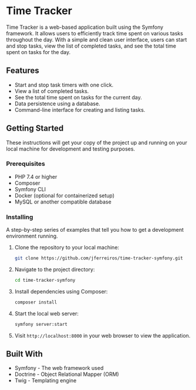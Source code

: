 # Time Tracker

Time Tracker is a web-based application built using the Symfony framework. It allows users to efficiently track time spent on various tasks throughout the day. With a simple and clean user interface, users can start and stop tasks, view the list of completed tasks, and see the total time spent on tasks for the day.

## Features

- Start and stop task timers with one click.
- View a list of completed tasks.
- See the total time spent on tasks for the current day.
- Data persistence using a database.
- Command-line interface for creating and listing tasks.

## Getting Started

These instructions will get your copy of the project up and running on your local machine for development and testing purposes.

### Prerequisites

- PHP 7.4 or higher
- Composer
- Symfony CLI
- Docker (optional for containerized setup)
- MySQL or another compatible database

### Installing

A step-by-step series of examples that tell you how to get a development environment running.

1. Clone the repository to your local machine:
    ```sh
    git clone https://github.com/jferreiros/time-tracker-symfony.git
    ```

2. Navigate to the project directory:
    ```sh
    cd time-tracker-symfony
    ```

3. Install dependencies using Composer:
    ```sh
    composer install
    ```

4. Start the local web server:
    ```sh
    symfony server:start
    ```

5. Visit `http://localhost:8000` in your web browser to view the application.


## Built With
- Symfony - The web framework used
- Doctrine - Object Relational Mapper (ORM)
- Twig - Templating engine
